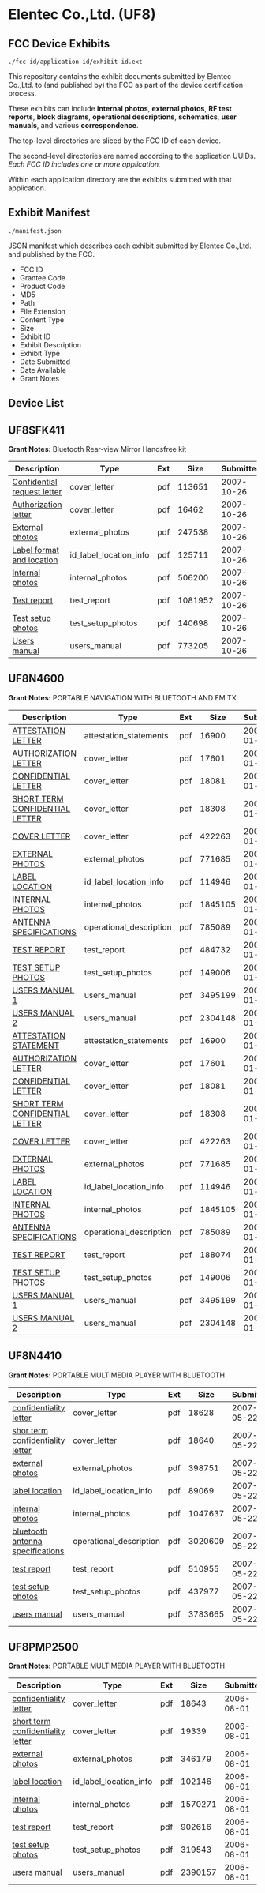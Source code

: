# Elentec Co.,Ltd. (UF8)
## FCC Device Exhibits

```
./fcc-id/application-id/exhibit-id.ext
```

This repository contains the exhibit documents submitted by Elentec Co.,Ltd. to (and published by) the FCC as part of the device certification process.

These exhibits can include **internal photos**, **external photos**, **RF test reports**, **block diagrams**, **operational descriptions**, **schematics**, **user manuals**, and various **correspondence**.

The top-level directories are sliced by the FCC ID of each device.

The second-level directories are named according to the application UUIDs. *Each FCC ID includes one or more application.*

Within each application directory are the exhibits submitted with that application. 

## Exhibit Manifest

```
./manifest.json
```

JSON manifest which describes each exhibit submitted by Elentec Co.,Ltd. and published by the FCC.

- FCC ID
- Grantee Code
- Product Code
- MD5
- Path
- File Extension
- Content Type
- Size
- Exhibit ID
- Exhibit Description
- Exhibit Type
- Date Submitted
- Date Available
- Grant Notes

## Device List
## UF8SFK411
**Grant Notes:** Bluetooth Rear-view Mirror Handsfree kit

| Description | Type | Ext | Size | Submitted | Available |
| ----------- | ---- | --- | ---- | --------- | --------- |
| [Confidential request letter](UF8SFK411/430fdc541f473fc6302b6e2575a50cc7/860055.pdf) | cover_letter | pdf | 113651 | 2007-10-26 | 2007-10-26 |
| [Authorization letter](UF8SFK411/430fdc541f473fc6302b6e2575a50cc7/860065.pdf) | cover_letter | pdf | 16462 | 2007-10-26 | 2007-10-26 |
| [External photos](UF8SFK411/430fdc541f473fc6302b6e2575a50cc7/860056.pdf) | external_photos | pdf | 247538 | 2007-10-26 | 2007-10-26 |
| [Label format and location](UF8SFK411/430fdc541f473fc6302b6e2575a50cc7/860057.pdf) | id_label_location_info | pdf | 125711 | 2007-10-26 | 2007-10-26 |
| [Internal photos](UF8SFK411/430fdc541f473fc6302b6e2575a50cc7/860058.pdf) | internal_photos | pdf | 506200 | 2007-10-26 | 2007-10-26 |
| [Test report](UF8SFK411/430fdc541f473fc6302b6e2575a50cc7/860062.pdf) | test_report | pdf | 1081952 | 2007-10-26 | 2007-10-26 |
| [Test setup photos](UF8SFK411/430fdc541f473fc6302b6e2575a50cc7/860063.pdf) | test_setup_photos | pdf | 140698 | 2007-10-26 | 2007-10-26 |
| [Users manual](UF8SFK411/430fdc541f473fc6302b6e2575a50cc7/860064.pdf) | users_manual | pdf | 773205 | 2007-10-26 | 2007-10-26 |
## UF8N4600
**Grant Notes:** PORTABLE NAVIGATION WITH BLUETOOTH AND FM TX

| Description | Type | Ext | Size | Submitted | Available |
| ----------- | ---- | --- | ---- | --------- | --------- |
| [ATTESTATION LETTER](UF8N4600/bce12a3e1505698804557d3f3a0fc5b7/895900.pdf) | attestation_statements | pdf | 16900 | 2008-01-30 | 2008-01-31 |
| [AUTHORIZATION LETTER](UF8N4600/bce12a3e1505698804557d3f3a0fc5b7/895901.pdf) | cover_letter | pdf | 17601 | 2008-01-30 | 2008-01-31 |
| [CONFIDENTIAL LETTER](UF8N4600/bce12a3e1505698804557d3f3a0fc5b7/895902.pdf) | cover_letter | pdf | 18081 | 2008-01-30 | 2008-01-31 |
| [SHORT TERM CONFIDENTIAL LETTER](UF8N4600/bce12a3e1505698804557d3f3a0fc5b7/895903.pdf) | cover_letter | pdf | 18308 | 2008-01-30 | 2008-01-31 |
| [COVER LETTER](UF8N4600/bce12a3e1505698804557d3f3a0fc5b7/895904.pdf) | cover_letter | pdf | 422263 | 2008-01-30 | 2008-01-31 |
| [EXTERNAL PHOTOS](UF8N4600/bce12a3e1505698804557d3f3a0fc5b7/895894.pdf) | external_photos | pdf | 771685 | 2008-01-30 | 2008-03-16 |
| [LABEL LOCATION](UF8N4600/bce12a3e1505698804557d3f3a0fc5b7/895905.pdf) | id_label_location_info | pdf | 114946 | 2008-01-30 | 2008-01-31 |
| [INTERNAL PHOTOS](UF8N4600/bce12a3e1505698804557d3f3a0fc5b7/895895.pdf) | internal_photos | pdf | 1845105 | 2008-01-30 | 2008-03-16 |
| [ANTENNA SPECIFICATIONS](UF8N4600/bce12a3e1505698804557d3f3a0fc5b7/895899.pdf) | operational_description | pdf | 785089 | 2008-01-30 | 2008-01-31 |
| [TEST REPORT](UF8N4600/bce12a3e1505698804557d3f3a0fc5b7/896890.pdf) | test_report | pdf | 484732 | 2008-01-31 | 2008-01-31 |
| [TEST SETUP PHOTOS](UF8N4600/bce12a3e1505698804557d3f3a0fc5b7/895896.pdf) | test_setup_photos | pdf | 149006 | 2008-01-30 | 2008-03-16 |
| [USERS MANUAL 1](UF8N4600/bce12a3e1505698804557d3f3a0fc5b7/895897.pdf) | users_manual | pdf | 3495199 | 2008-01-30 | 2008-03-16 |
| [USERS MANUAL 2](UF8N4600/bce12a3e1505698804557d3f3a0fc5b7/895898.pdf) | users_manual | pdf | 2304148 | 2008-01-30 | 2008-03-16 |
| [ATTESTATION STATEMENT](UF8N4600/efed6658d8be185fe7432e6de6f312a5/895900.pdf) | attestation_statements | pdf | 16900 | 2008-01-29 | 2008-01-30 |
| [AUTHORIZATION LETTER](UF8N4600/efed6658d8be185fe7432e6de6f312a5/895901.pdf) | cover_letter | pdf | 17601 | 2008-01-29 | 2008-01-30 |
| [CONFIDENTIAL LETTER](UF8N4600/efed6658d8be185fe7432e6de6f312a5/895902.pdf) | cover_letter | pdf | 18081 | 2008-01-29 | 2008-01-30 |
| [SHORT TERM CONFIDENTIAL LETTER](UF8N4600/efed6658d8be185fe7432e6de6f312a5/895903.pdf) | cover_letter | pdf | 18308 | 2008-01-29 | 2008-01-30 |
| [COVER LETTER](UF8N4600/efed6658d8be185fe7432e6de6f312a5/895904.pdf) | cover_letter | pdf | 422263 | 2008-01-29 | 2008-01-30 |
| [EXTERNAL PHOTOS](UF8N4600/efed6658d8be185fe7432e6de6f312a5/895894.pdf) | external_photos | pdf | 771685 | 2008-01-29 | 2008-03-15 |
| [LABEL LOCATION](UF8N4600/efed6658d8be185fe7432e6de6f312a5/895905.pdf) | id_label_location_info | pdf | 114946 | 2008-01-29 | 2008-01-30 |
| [INTERNAL PHOTOS](UF8N4600/efed6658d8be185fe7432e6de6f312a5/895895.pdf) | internal_photos | pdf | 1845105 | 2008-01-29 | 2008-03-15 |
| [ANTENNA SPECIFICATIONS](UF8N4600/efed6658d8be185fe7432e6de6f312a5/895899.pdf) | operational_description | pdf | 785089 | 2008-01-29 | 2008-01-30 |
| [TEST REPORT](UF8N4600/efed6658d8be185fe7432e6de6f312a5/895906.pdf) | test_report | pdf | 188074 | 2008-01-29 | 2008-01-30 |
| [TEST SETUP PHOTOS](UF8N4600/efed6658d8be185fe7432e6de6f312a5/895896.pdf) | test_setup_photos | pdf | 149006 | 2008-01-29 | 2008-03-15 |
| [USERS MANUAL 1](UF8N4600/efed6658d8be185fe7432e6de6f312a5/895897.pdf) | users_manual | pdf | 3495199 | 2008-01-29 | 2008-03-15 |
| [USERS MANUAL 2](UF8N4600/efed6658d8be185fe7432e6de6f312a5/895898.pdf) | users_manual | pdf | 2304148 | 2008-01-29 | 2008-03-15 |
## UF8N4410
**Grant Notes:** PORTABLE MULTIMEDIA PLAYER WITH BLUETOOTH

| Description | Type | Ext | Size | Submitted | Available |
| ----------- | ---- | --- | ---- | --------- | --------- |
| [confidentiality letter](UF8N4410/75f7377c5bf5c268af7590acb82f347b/795300.pdf) | cover_letter | pdf | 18628 | 2007-05-22 | 2007-05-23 |
| [shor term confidentiality letter](UF8N4410/75f7377c5bf5c268af7590acb82f347b/795301.pdf) | cover_letter | pdf | 18640 | 2007-05-22 | 2007-05-23 |
| [external photos](UF8N4410/75f7377c5bf5c268af7590acb82f347b/795295.pdf) | external_photos | pdf | 398751 | 2007-05-22 | 2007-07-07 |
| [label location](UF8N4410/75f7377c5bf5c268af7590acb82f347b/795302.pdf) | id_label_location_info | pdf | 89069 | 2007-05-22 | 2007-05-23 |
| [internal photos](UF8N4410/75f7377c5bf5c268af7590acb82f347b/795296.pdf) | internal_photos | pdf | 1047637 | 2007-05-22 | 2007-07-07 |
| [bluetooth antenna specifications](UF8N4410/75f7377c5bf5c268af7590acb82f347b/795299.pdf) | operational_description | pdf | 3020609 | 2007-05-22 | 2007-05-23 |
| [test report](UF8N4410/75f7377c5bf5c268af7590acb82f347b/795303.pdf) | test_report | pdf | 510955 | 2007-05-22 | 2007-05-23 |
| [test setup photos](UF8N4410/75f7377c5bf5c268af7590acb82f347b/795298.pdf) | test_setup_photos | pdf | 437977 | 2007-05-22 | 2007-07-07 |
| [users manual](UF8N4410/75f7377c5bf5c268af7590acb82f347b/795297.pdf) | users_manual | pdf | 3783665 | 2007-05-22 | 2007-07-07 |
## UF8PMP2500
**Grant Notes:** PORTABLE MULTIMEDIA PLAYER WITH BLUETOOTH

| Description | Type | Ext | Size | Submitted | Available |
| ----------- | ---- | --- | ---- | --------- | --------- |
| [confidentiality letter](UF8PMP2500/4205dc051954b4198a8f1b540ed4e67e/688770.pdf) | cover_letter | pdf | 18643 | 2006-08-01 | 2006-08-01 |
| [short term confidentiality letter](UF8PMP2500/4205dc051954b4198a8f1b540ed4e67e/688771.pdf) | cover_letter | pdf | 19339 | 2006-08-01 | 2006-08-01 |
| [external photos](UF8PMP2500/4205dc051954b4198a8f1b540ed4e67e/688769.pdf) | external_photos | pdf | 346179 | 2006-08-01 | 2006-09-15 |
| [label location](UF8PMP2500/4205dc051954b4198a8f1b540ed4e67e/688773.pdf) | id_label_location_info | pdf | 102146 | 2006-08-01 | 2006-08-01 |
| [internal photos](UF8PMP2500/4205dc051954b4198a8f1b540ed4e67e/688772.pdf) | internal_photos | pdf | 1570271 | 2006-08-01 | 2006-09-15 |
| [test report](UF8PMP2500/4205dc051954b4198a8f1b540ed4e67e/688776.pdf) | test_report | pdf | 902616 | 2006-08-01 | 2006-08-01 |
| [test setup photos](UF8PMP2500/4205dc051954b4198a8f1b540ed4e67e/688778.pdf) | test_setup_photos | pdf | 319543 | 2006-08-01 | 2006-09-15 |
| [users manual](UF8PMP2500/4205dc051954b4198a8f1b540ed4e67e/688779.pdf) | users_manual | pdf | 2390157 | 2006-08-01 | 2006-09-15 |
